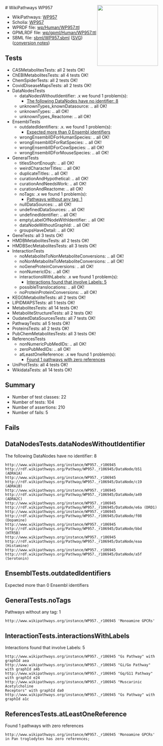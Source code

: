 <img style="float: right; width: 200px" src="../logo.png" />
# WikiPathways WP957

* WikiPathways: [WP957](https://identifiers.org/wikipathways:WP957)
* Scholia: [WP957](https://scholia.toolforge.org/wikipathways/WP957)
* WPRDF file: [wp/Human/WP957.ttl](../wp/Human/WP957.ttl)
* GPMLRDF file: [wp/gpml/Human/WP957.ttl](../wp/gpml/Human/WP957.ttl)
* SBML file: [sbml/WP957.sbml](../sbml/WP957.sbml) ([SVG](../sbml/WP957.svg)) ([conversion notes](../sbml/WP957.txt))

## Tests
* CASMetabolitesTests: all 2 tests OK!
* ChEBIMetabolitesTests: all 4 tests OK!
* ChemSpiderTests: all 2 tests OK!
* CovidDiseaseMapsTests: all 2 tests OK!
* DataNodesTests
    * dataNodesWithoutIdentifier: .x we found 1 problem(s):
        * [The following DataNodes have no identifier: 8](#d2d32fa7)
    * unknownTypes_knownDatasource: .. all OK!
    * unknownTypes: .. all OK!
    * unknownTypes_Reactome: .. all OK!
* EnsemblTests
    * outdatedIdentifiers: .x. we found 1 problem(s):
        * [Expected more than 0 Ensembl identifiers](#f44398b7)
    * wrongEnsemblIDForHumanSpecies: .. all OK!
    * wrongEnsemblIDForRatSpecies: .. all OK!
    * wrongEnsemblIDForCowSpecies: .. all OK!
    * wrongEnsemblIDForMouseSpecies: .. all OK!
* GeneralTests
    * titlesShortEnough: .. all OK!
    * weirdCharacterTitles: .. all OK!
    * duplicateTitles: .. all OK!
    * curationAndHypothetical: .. all OK!
    * curationAndNeedsWork: .. all OK!
    * curationAndReactome: .. all OK!
    * noTags: .x we found 1 problem(s):
        * [Pathways without any tag: 1](#b5a30a81)
    * nullDataSources: .. all OK!
    * undefinedDataSources: .. all OK!
    * undefinedIdentifier: .. all OK!
    * emptyLabelOfNodeWithIdentifier: .. all OK!
    * dataNodeWithoutGraphId: .. all OK!
    * groupsHaveDetail: .. all OK!
* GeneTests: all 3 tests OK!
* HMDBMetabolitesTests: all 2 tests OK!
* HMDBSecMetabolitesTests: all 3 tests OK!
* InteractionTests
    * noMetaboliteToNonMetaboliteConversions: .. all OK!
    * noNonMetaboliteToMetaboliteConversions: .. all OK!
    * noGeneProteinConversions: .. all OK!
    * nonNumericIDs: .. all OK!
    * interactionsWithLabels: .x we found 1 problem(s):
        * [Interactions found that involve Labels: 5](#630d267c)
    * possibleTranslocations: .. all OK!
    * noProteinProteinConversions: .. all OK!
* KEGGMetaboliteTests: all 2 tests OK!
* LIPIDMAPSTests: all 1 tests OK!
* MetabolitesTests: all 14 tests OK!
* MetaboliteStructureTests: all 2 tests OK!
* OudatedDataSourcesTests: all 7 tests OK!
* PathwayTests: all 5 tests OK!
* ProteinsTests: all 2 tests OK!
* PubChemMetabolitesTests: all 3 tests OK!
* ReferencesTests
    * nonNumericPubMedIDs: .. all OK!
    * zeroPubMedIDs: .. all OK!
    * atLeastOneReference: .x we found 1 problem(s):
        * [Found 1 pathways with zero references](#35eb778e)
* UniProtTests: all 4 tests OK!
* WikidataTests: all 14 tests OK!


## Summary

* Number of test classes: 22
* Number of tests: 104
* Number of assertions: 210
* Number of fails: 5

## Fails

<a name="d2d32fa7" />

## DataNodesTests.dataNodesWithoutIdentifier

The following DataNodes have no identifier: 8
```
http://www.wikipathways.org/instance/WP957._r106945 http://rdf.wikipathways.org/Pathway/WP957._r106945/DataNode/b51 (ADRA1A)
http://www.wikipathways.org/instance/WP957._r106945 http://rdf.wikipathways.org/Pathway/WP957._r106945/DataNode/c19 (ADRA1B)
http://www.wikipathways.org/instance/WP957._r106945 http://rdf.wikipathways.org/Pathway/WP957._r106945/DataNode/a49 (ADRA2C)
http://www.wikipathways.org/instance/WP957._r106945 http://rdf.wikipathways.org/Pathway/WP957._r106945/DataNode/e6a (DRD1)
http://www.wikipathways.org/instance/WP957._r106945 http://rdf.wikipathways.org/Pathway/WP957._r106945/DataNode/f08 (Dopamine)
http://www.wikipathways.org/instance/WP957._r106945 http://rdf.wikipathways.org/Pathway/WP957._r106945/DataNode/bbd (HTR5B)
http://www.wikipathways.org/instance/WP957._r106945 http://rdf.wikipathways.org/Pathway/WP957._r106945/DataNode/eaa (Histamine)
http://www.wikipathways.org/instance/WP957._r106945 http://rdf.wikipathways.org/Pathway/WP957._r106945/DataNode/a5f (Serotonin)
```

<a name="f44398b7" />

## EnsemblTests.outdatedIdentifiers

Expected more than 0 Ensembl identifiers
<a name="b5a30a81" />

## GeneralTests.noTags

Pathways without any tag: 1
```
http://www.wikipathways.org/instance/WP957._r106945 'Monoamine GPCRs' 
```

<a name="630d267c" />

## InteractionTests.interactionsWithLabels

Interactions found that involve Labels: 5
```
http://www.wikipathways.org/instance/WP957._r106945 "Gs Pathway" with graphId aea
http://www.wikipathways.org/instance/WP957._r106945 "Gi/Go Pathway" with graphId a4b
http://www.wikipathways.org/instance/WP957._r106945 "Gq/G11 Pathway" with graphId e24
http://www.wikipathways.org/instance/WP957._r106945 "Muscarinic
Acetylcholine 
Receptors" with graphId da0
http://www.wikipathways.org/instance/WP957._r106945 "Gs Pathway" with graphId a1c
```

<a name="35eb778e" />

## ReferencesTests.atLeastOneReference

Found 1 pathways with zero references
```
http://www.wikipathways.org/instance/WP957._r106945 'Monoamine GPCRs' in Pan troglodytes has zero references; 
```

